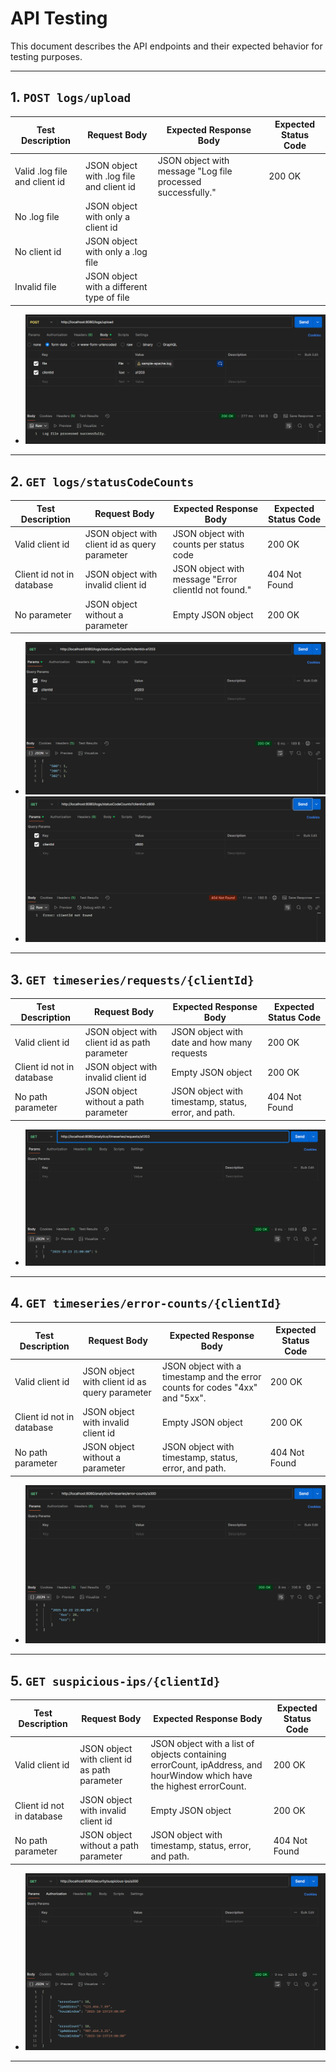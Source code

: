 # API Testing

This document describes the API endpoints and their expected behavior for testing purposes.

---

## 1. `POST logs/upload`

| Test Description         | Request Body                              | Expected Response Body    | Expected Status Code |
|--------------------------|-------------------------------------------|---------------------------|----------------------|
| Valid .log file and client id | JSON object with .log file and client id  | JSON object with message "Log file processed successfully." | 200 OK               |
| No .log file             | JSON object with only a client id         |  |  |
| No client id             | JSON object with only a .log file         |  |  |
| Invalid file             | JSON object with a different type of file |  |  |

- <img src="/images/Screenshot upload OK.png" alt="alt text" />
---

## 2. `GET logs/statusCodeCounts`

| Test Description          | Request Body                                  | Expected Response Body                               | Expected Status Code |
|---------------------------|-----------------------------------------------|------------------------------------------------------|----------------------|
| Valid client id           | JSON object with client id as query parameter | JSON object with counts per status code              | 200 OK               |
| Client id not in database | JSON object with invalid client id            | JSON object with message "Error clientId not found." | 404 Not Found        |
| No parameter              | JSON object without a parameter               | Empty JSON object                                    | 200 OK               |

- <img src="/images/Screenshot StatusCodeCounts OK.png" alt="alt text" />
- <img src="/images/Screenshot statusCodeCounts Error.png" alt="alt text" />
---

## 3. `GET timeseries/requests/{clientId}`

| Test Description          | Request Body                                 | Expected Response Body                               | Expected Status Code |
|---------------------------|----------------------------------------------|------------------------------------------------------|--------------------|
| Valid client id           | JSON object with client id as path parameter | JSON object with date and how many requests          | 200 OK               |
| Client id not in database | JSON object with invalid client id           | Empty JSON object                                    | 200 OK               |
| No path parameter         | JSON object without a path parameter         | JSON object with timestamp, status, error, and path. | 404 Not Found                |

- <img src="/images/Screenshot requests OK.png" alt="alt text" />

---

## 4. `GET timeseries/error-counts/{clientId}`

| Test Description          | Request Body | Expected Response Body                                                       | Expected Status Code |
|---------------------------|--------------|------------------------------------------------------------------------------|--------------------|
| Valid client id           | JSON object with client id as query parameter | JSON object with a timestamp and the error counts for codes "4xx" and "5xx". | 200 OK               |
| Client id not in database | JSON object with invalid client id            | Empty JSON object                                                            | 200 OK               |
| No path parameter         | JSON object without a parameter               | JSON object with timestamp, status, error, and path.                         | 404 Not Found               |

- <img src="/images/Screenshot error-counts.png" alt="alt text" />
---

## 5. `GET suspicious-ips/{clientId}`

| Test Description          | Request Body                                 | Expected Response Body                                                                                                 | Expected Status Code |
|---------------------------|----------------------------------------------|------------------------------------------------------------------------------------------------------------------------|----------------------|
| Valid client id           | JSON object with client id as path parameter | JSON object with a list of objects containing errorCount, ipAddress, and hourWindow which have the highest errorCount. | 200 OK               |
| Client id not in database | JSON object with invalid client id           | Empty JSON object                                                                                                      | 200 OK               |
| No path parameter         | JSON object without a path parameter         | JSON object with timestamp, status, error, and path.                                                                   | 404 Not Found        |

- <img src="/images/Screenshot suspicious-ips.png" alt="alt text" />
---


